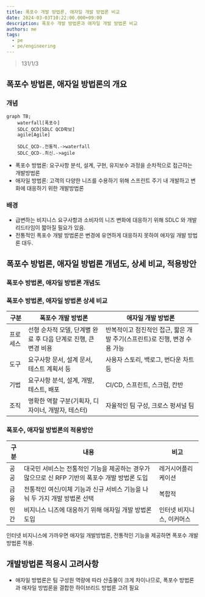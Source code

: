 ```yaml
---
title: 폭포수 개발 방법론, 애자일 개발 방법론 비교
date: 2024-03-03T10:22:00.000+09:00
description: 폭포수 개발 방법론과 애자일 개발 방법론 비교
authors: me
tags:
  - pe
  - pe/engineering
---
```


> 131/1/3

## 폭포수 방법론, 애자일 방법론의 개요

### 개념

```mermaid
graph TB;
    waterfall[폭포수]
    SDLC_QCD[SDLC QCD확보]
    agile[Agile]

    SDLC_QCD-.전통적.->waterfall
    SDLC_QCD-.최신.->agile
```

- 폭포수 방법론: 요구사항 분석, 설계, 구현, 유지보수 과정을 순차적으로 접근하는 개발방법론
- 애자일 방법론: 고객의 다양한 니즈를 수용하기 위해 스프린트 주기 내 개발하고 변화에 대응하기 위한 개발방법론

### 배경

- 급변하는 비지니스 요구사항과 소비자의 니즈 변화에 대응하기 위해 SDLC 와 개발 리드타임이 짧아질 필요가 있음.
- 전통적인 폭포수 개발 방법론은 변경에 유연하게 대응하지 못하여 애자일 개발 방법론 대두.

## 폭포수 방법론, 애자일 방법론 개념도, 상세 비교, 적용방안

### 폭포수 방법론, 애자일 방법론 개념도

### 폭포수 방법론, 애자일 방법론 상세 비교

| 구분 | 폭포수 개발 방법론 | 애자일 개발 방법론 |
| --- | --- | --- |
| 프로세스 | 선형 순차적 모델, 단계별 완료 후 다음 단계로 진행, 큰 변경 비용 | 반복적이고 점진적인 접근, 짧은 개발 주기(스프린트)로 진행, 변경 수용 가능 |
| 도구 | 요구사항 문서, 설계 문서, 테스트 계획서 등 | 사용자 스토리, 백로그, 번다운 차트 등 |
| 기법 | 요구사항 분석, 설계, 개발, 테스트, 배포 | CI/CD, 스프린트, 스크럼, 칸반 |
| 조직 | 명확한 역할 구분(기획자, 디자이너, 개발자, 테스터) | 자율적인 팀 구성, 크로스 펑셔널 팀 |

### 폭포수, 애자일 방법론의 적용방안

| 구분 | 내용                                                                                           | 비고                      |
| ---- | ---------------------------------------------------------------------------------------------- | ------------------------- |
| 공공 | 대국민 서비스는 전통적인 기능을 제공하는 경우가 많으므로 신 RFP 기반의 폭포수 개발 방법론 도입 | 레거시어플리케이션        |
| 금융 | 전통적인 여신/이체 기능과 신규 서비스 기능을 나눠 두 가지 개발 방법론 선택                     | 복합적                    |
| 민간 | 비지니스 니즈에 대응하기 위해 애자일 개발 방법론 도입                                          | 인터넷 비지니스, 이커머스 |

인터넷 비지니스에 가까우면 애자일 개발방법론, 전통적인 기능을 제공하면 폭포수 개발방법론 적용.

## 개발방법론 적용시 고려사항

- 애자일 방법론은 팀 구성원 역량에 따라 산출물이 크게 차이나므로, 폭포수 방법론과 애자일 방법론을 결합한 하이브리드 방법론 고려 필요
